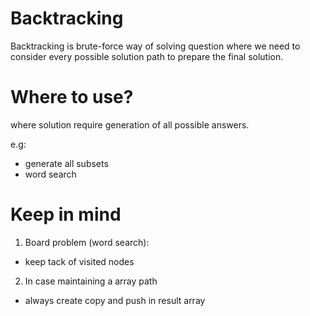 # Backtracking 

Backtracking is brute-force way of solving question where we need to consider every possible solution path
to prepare the final solution.

# Where to use?
where solution require generation of all possible answers.

e.g:
- generate all subsets
- word search

# Keep in mind

1) Board problem (word search):
- keep tack of visited nodes

2) In case maintaining a array path
- always create copy and push in result array